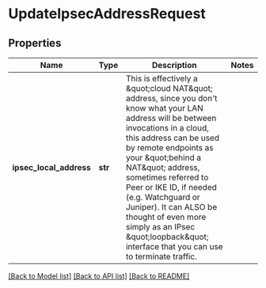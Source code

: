# UpdateIpsecAddressRequest

## Properties
Name | Type | Description | Notes
------------ | ------------- | ------------- | -------------
**ipsec_local_address** | **str** | This is effectively a \&quot;cloud NAT\&quot; address, since you don&#39;t know what your LAN address  will be between invocations in a cloud, this address can be used by remote endpoints  as your \&quot;behind a NAT\&quot; address, sometimes referred to Peer or IKE ID, if needed (e.g. Watchguard or Juniper). It can ALSO be thought of even more simply as an IPsec \&quot;loopback\&quot; interface that you can use to terminate traffic.  | 

[[Back to Model list]](../README.md#documentation-for-models) [[Back to API list]](../README.md#documentation-for-api-endpoints) [[Back to README]](../README.md)


